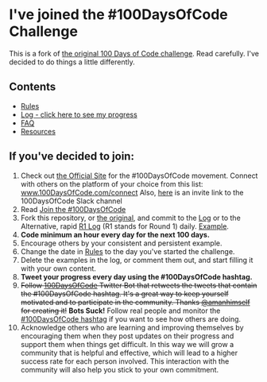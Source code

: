# I've joined the #100DaysOfCode Challenge

This is a fork of [the original 100 Days of Code challenge](https://github.com/kallaway/100-days-of-code). Read carefully. I've decided to do things a little differently.

## Contents

* [Rules](rules.md)
* [Log - click here to see my progress](r1-log.md)
* [FAQ](FAQ.md)
* [Resources](resources.md)

## If you've decided to join:
1.  Check out [the Official Site](http://100daysofcode.com/) for the #100DaysOfCode movement. Connect with others on the platform of your choice from this list: www.100DaysOfCode.com/connect
    Also, [here](https://join.slack.com/t/100xcode/shared_invite/enQtMzA2NzUyODY4MTgyLWM2NzMzYzBmZTcwOTk0MzM2YTI5OWQzM2M3ZTVjZTUyMTE0NDk3ZjdiZmExNGU5Mjg3ODgzZTQxODI3YTNjZjA) is an invite link to the 100DaysOfCode Slack channel
1.  Read [Join the #100DaysOfCode](https://medium.freecodecamp.com/join-the-100daysofcode-556ddb4579e4)
1.  Fork this repository, or [the original](https://github.com/kallaway/100-days-of-code), and commit to the [Log](log.md) or to the Alternative, rapid [R1 Log](r1-log.md) (R1 stands for Round 1) daily. [Example](https://github.com/Kallaway/100-days-kallaway-log).
1.  **Code minimum an hour every day for the next 100 days.**
1.  Encourage others by your consistent and persistent example.
1.  Change the date in [Rules](rules.md) to the day you've started the challenge.
1.  Delete the examples in the log, or comment them out, and start filling it with your own content.
1.  **Tweet your progress every day using the #100DaysOfCode hashtag.**
1.  <s>Follow [100DaysOfCode](https://twitter.com/_100DaysOfCode) Twitter Bot that retweets the tweets that contain the #100DaysOfCode hashtag. It's a great way to keep yourself motivated and to participate in the community. Thanks [@amanhimself](https://twitter.com/amanhimself) for creating it!</s> **Bots Suck!** Follow real people and monitor the [#100DaysOfCode hashtag](https://twitter.com/search?q=%23100daysofcode) if you want to see how others are doing.
1.  Acknowledge others who are learning and improving themselves by encouraging them when they post updates on their progress and support them when things get difficult. In this way we will grow a community that is helpful and effective, which will lead to a higher success rate for each person involved. This interaction with the community will also help you stick to your own commitment.
